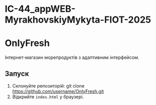# IC-44_appWEB-MyrakhovskiyMykyta-FIOT-2025

# OnlyFresh
Інтернет-магазин морепродуктів з адаптивним інтерфейсом.  

## Запуск
1. Склонуйте репозиторій:
   git clone https://github.com/username/OnlyFresh.git
2. Відкрийте `index.html` у браузері.
